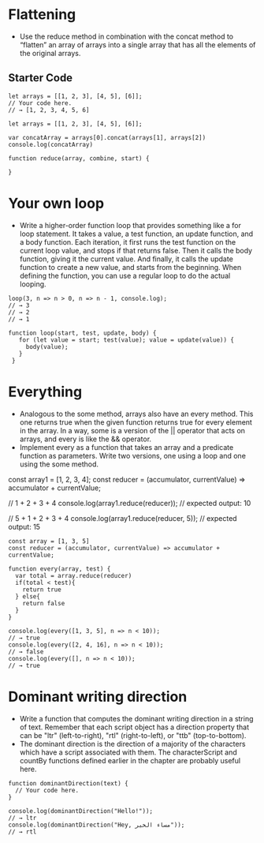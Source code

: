 # Flattening
- Use the reduce method in combination with the concat method to “flatten” an array of arrays into a single array that has all the elements of the original arrays.
## Starter Code
````
let arrays = [[1, 2, 3], [4, 5], [6]];
// Your code here.
// → [1, 2, 3, 4, 5, 6]
````

````
let arrays = [[1, 2, 3], [4, 5], [6]];

var concatArray = arrays[0].concat(arrays[1], arrays[2])
console.log(concatArray)

function reduce(array, combine, start) {

}
````


# Your own loop
- Write a higher-order function loop that provides something like a for loop statement. It takes a value, a test function, an update function, and a body function. Each iteration, it first runs the test function on the current loop value, and stops if that returns false. Then it calls the body function, giving it the current value. And finally, it calls the update function to create a new value, and starts from the beginning. When defining the function, you can use a regular loop to do the actual looping.

````
loop(3, n => n > 0, n => n - 1, console.log);
// → 3
// → 2
// → 1

function loop(start, test, update, body) {
   for (let value = start; test(value); value = update(value)) {
     body(value);
   }
 }

````

# Everything
- Analogous to the some method, arrays also have an every method. This one returns true when the given function returns true for every element in the array. In a way, some is a version of the || operator that acts on arrays, and every is like the && operator.
- Implement every as a function that takes an array and a predicate function as parameters. Write two versions, one using a loop and one using the some method.

const array1 = [1, 2, 3, 4];
const reducer = (accumulator, currentValue) => accumulator + currentValue;

// 1 + 2 + 3 + 4
console.log(array1.reduce(reducer));
// expected output: 10

// 5 + 1 + 2 + 3 + 4
console.log(array1.reduce(reducer, 5));
// expected output: 15


````
const array = [1, 3, 5]
const reducer = (accumulator, currentValue) => accumulator + currentValue;

function every(array, test) {
  var total = array.reduce(reducer)
  if(total < test){
    return true
  } else{
    return false
  }
}

console.log(every([1, 3, 5], n => n < 10));
// → true
console.log(every([2, 4, 16], n => n < 10));
// → false
console.log(every([], n => n < 10));
// → true
````

# Dominant writing direction
- Write a function that computes the dominant writing direction in a string of text. Remember that each script object has a direction property that can be "ltr" (left-to-right), "rtl" (right-to-left), or "ttb" (top-to-bottom).
- The dominant direction is the direction of a majority of the characters which have a script associated with them. The characterScript and countBy functions defined earlier in the chapter are probably useful here.


````
function dominantDirection(text) {
  // Your code here.
}

console.log(dominantDirection("Hello!"));
// → ltr
console.log(dominantDirection("Hey, مساء الخير"));
// → rtl
````
